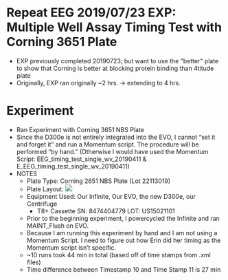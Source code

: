 # Repeat EEG 2019/07/23 EXP: Multiple Well Assay Timing Test with Corning 3651 Plate
* EXP previously completed 20190723; but want to use the "better" plate to show that Corning is better at blocking protein binding than 4titude plate
* Originally, EXP ran originally ~2 hrs. → extending to 4 hrs.

# Experiment
* Ran Experiment with Corning 3651 NBS Plate
* Since the D300e is not entirely integrated into the EVO, I cannot “set it and forget it” and run a Momentum script. The procedure will be performed “by hand.” (Otherwise I would have used the Momentum Script: EEG_timing_test_single_wv_20190411 & E_EEG_timing_test_single_wv_20190411)
* NOTES
  * Plate Type: Corning 2651 NBS Plate (Lot 22113019)
  * Plate Layout: 
       ![](https://github.com/choderalab/fluorescence_assay_working_data/blob/main/2020_EAG/09_September/20200916_timing_assay_corning_NBS_4_hrs/image.png_)
  * Equipment Used: Our Infinite, Our EVO, the new D300e, our Centrifuge
    * T8+ Cassette SN: 8474404779 LOT: US15021101 
  * Prior to the beginning experiment, I powercycled the Infinite and ran MAINT_Flush on EVO. 
  * Because I am running this experiment by hand and I am not using a Momentum Script. I need to figure out how Erin did her timing as the Momentum script isn’t specific.
  * ~10 runs took 44 min in total (based off of time stamps from .xml files)
  * Time difference between Timestamp 10 and Time Stamp 11 is 27 min
